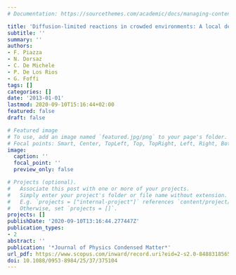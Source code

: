 ```yaml
---
# Documentation: https://sourcethemes.com/academic/docs/managing-content/

title: 'Diffusion-limited reactions in crowded environments: A local density approximation'
subtitle: ''
summary: ''
authors:
- F. Piazza
- N. Dorsaz
- C. De Michele
- P. De Los Rios
- G. Foffi
tags: []
categories: []
date: '2013-01-01'
lastmod: 2020-09-10T15:16:44+02:00
featured: false
draft: false

# Featured image
# To use, add an image named `featured.jpg/png` to your page's folder.
# Focal points: Smart, Center, TopLeft, Top, TopRight, Left, Right, BottomLeft, Bottom, BottomRight.
image:
  caption: ''
  focal_point: ''
  preview_only: false

# Projects (optional).
#   Associate this post with one or more of your projects.
#   Simply enter your project's folder or file name without extension.
#   E.g. `projects = ["internal-project"]` references `content/project/deep-learning/index.md`.
#   Otherwise, set `projects = []`.
projects: []
publishDate: '2020-09-10T13:16:44.277447Z'
publication_types:
- 2
abstract: ''
publication: '*Journal of Physics Condensed Matter*'
url_pdf: https://www.scopus.com/inward/record.uri?eid=2-s2.0-84883185659&doi=10.1088%2f0953-8984%2f25%2f37%2f375104&partnerID=40&md5=f1e9ff155b1594bec7c21ac96e7c679f
doi: 10.1088/0953-8984/25/37/375104
---
```

